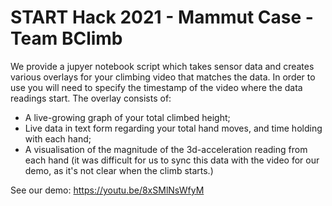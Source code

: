 # START Hack 2021 - Mammut Case - Team BClimb

We provide a jupyer notebook script which takes sensor data and creates various overlays for your climbing video that matches the data. In order to use you will need to specify the timestamp of the video where the data readings start. The overlay consists of:
- A live-growing graph of your total climbed height;
- Live data in text form regarding your total hand moves, and time holding with each hand;
- A visualisation of the magnitude of the 3d-acceleration reading from each hand (it was difficult for us to sync this data with the video for our demo, as it's not clear when the climb starts.)

See our demo: https://youtu.be/8xSMlNsWfyM
